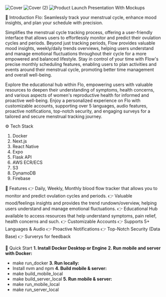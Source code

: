 ![Cover](https://github.com/aryapatel14/flo/assets/138143934/22d52508-8315-4231-bcbf-2169d6f4eb58)
![Cover (2)](https://github.com/aryapatel14/flo/assets/138143934/d5c5762e-89d2-4153-9033-4ddaf1092bf5)
![Product Launch Presentation With Mockups](https://github.com/aryapatel14/flo/assets/138143934/0ca57b91-874a-4b0a-be04-3dd84b6cf0df)

🤖 Introduction
Flo: Seamlessly track your menstrual cycle, enhance mood insights, and plan your schedule with precision. 

Simplifies the menstrual cycle tracking process, offering a user-friendly interface that allows users to effortlessly monitor and predict their ovulation cycles and periods. Beyond just tracking periods, Flow provides valuable mood insights, weekly/daily trends overviews, helping users understand and manage emotional fluctuations throughout their cycle for a more empowered and balanced lifestyle. Stay in control of your time with Flow's precise monthly scheduling features, enabling users to plan activities and events around their menstrual cycle, promoting better time management and overall well-being.

Explore the educational hub within Flo, empowering users with valuable resources to deepen their understanding of symptoms, health concerns, and various aspects of women's reproductive health for informed and proactive well-being. Enjoy a personalized experience on Flo with customizable accounts, supporting over 5 languages, audio features, proactive notifications, top-notch security, and engaging surveys for a tailored and secure menstrual tracking journey.

⚙️ Tech Stack
1. Docker
2. Next.js
3. React Native
4. Expo
5. Flask API
6. AWS ECR/ECS
7. S3
8. DynamoDB
9. Firebase

🔋 Features
👉 Daily, Weekly, Monthly blood flow tracker that allows you to monitor and predict ovulation cycles and periods.
👉 Valuable mood/feelings insights and provides the trend rundown/overview, helping users understand and manage emotional fluctuations. 
👉 Educational Hub available to access resources that help understand symptoms, pain relief, health concerns and such. 
👉 Customizable Accounts
👉 Supports 5+ Languages & Audio 
👉 Proactive Notifications 
👉 Top-Notch Security (Data Base) 
👉 Surverys for feedback

🤸 Quick Start
**1. Install Docker Desktop or Engine**
**2. Run mobile and server with Docker:**
   - make run_docker
**3. Run locally:**
   - Install nvm and npm
**4. Build mobile & server:**
   - make build_mobile_local
   - make build_server_local
**5. Run mobile & server:**
   - make run_mobile_local
   - make run_server_local
